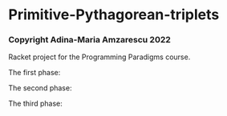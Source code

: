 # Primitive-Pythagorean-triplets
### Copyright Adina-Maria Amzarescu 2022

Racket project for the Programming Paradigms course. 


The first phase:

The second phase:

The third phase: